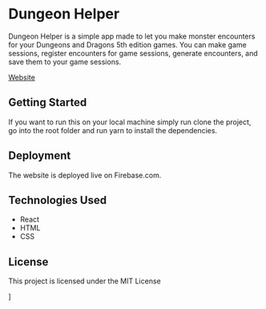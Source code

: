 # Dungeon Helper

Dungeon Helper is a simple app made to let you make monster encounters for your Dungeons and Dragons 5th edition games. You can make game sessions, register encounters for game sessions, generate encounters, and save them to your game sessions. 

[Website](https://dungeon-helper.com/) 


## Getting Started

If you want to run this on your local machine simply run clone the project, go into the root folder and run yarn to install the dependencies.

## Deployment

The website is deployed live on Firebase.com.

## Technologies Used

* React
* HTML
* CSS

## License

This project is licensed under the MIT License 

]